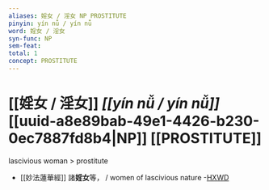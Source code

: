 ```yaml
---
aliases: 婬女 / 淫女 NP PROSTITUTE
pinyin: yín nǚ / yín nǚ
word: 婬女 / 淫女
syn-func: NP
sem-feat: 
total: 1
concept: PROSTITUTE 
---
```

# [[婬女 / 淫女]] *[[yín nǚ / yín nǚ]]*  [[uuid-a8e89bab-49e1-4426-b230-0ec7887fd8b4|NP]] [[PROSTITUTE]]
lascivious woman > prostitute
 - [[妙法蓮華經]] 諸**婬女**等， / women of lascivious nature -[HXWD](https://hxwd.org/textview.html?location=KR6d0001_T_005-0037c.15)